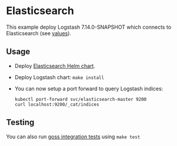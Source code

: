 # Elasticsearch

This example deploy Logstash 7.14.0-SNAPSHOT which connects to Elasticsearch (see
[values][]).


## Usage

* Deploy [Elasticsearch Helm chart][].

* Deploy Logstash chart: `make install`

* You can now setup a port forward to query Logstash indices:

  ```
  kubectl port-forward svc/elasticsearch-master 9200
  curl localhost:9200/_cat/indices
  ```


## Testing

You can also run [goss integration tests][] using `make test`


[elasticsearch helm chart]: https://github.com/elastic/helm-charts/tree/7.14/elasticsearch/examples/default/
[goss integration tests]: https://github.com/elastic/helm-charts/tree/7.14/logstash/examples/elasticsearch/test/goss.yaml
[values]: https://github.com/elastic/helm-charts/tree/7.14/logstash/examples/elasticsearch/values.yaml

